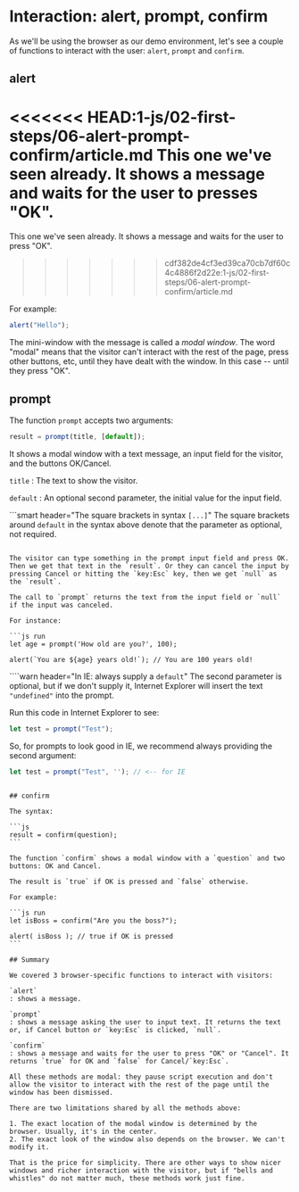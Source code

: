 # Interaction: alert, prompt, confirm

As we'll be using the browser as our demo environment, let's see a couple of functions to interact with the user: `alert`, `prompt` and `confirm`.

## alert

<<<<<<< HEAD:1-js/02-first-steps/06-alert-prompt-confirm/article.md
This one we've seen already. It shows a message and waits for the user to presses "OK".
=======
This one we've seen already. It shows a message and waits for the user to press "OK".
>>>>>>> cdf382de4cf3ed39ca70cb7df60c4c4886f2d22e:1-js/02-first-steps/06-alert-prompt-confirm/article.md

For example:

```js run
alert("Hello");
```

The mini-window with the message is called a *modal window*. The word "modal" means that the visitor can't interact with the rest of the page, press other buttons, etc, until they have dealt with the window. In this case -- until they press "OK".

## prompt

The function `prompt` accepts two arguments:

```js no-beautify
result = prompt(title, [default]);
```

It shows a modal window with a text message, an input field for the visitor, and the buttons OK/Cancel.

`title`
: The text to show the visitor.

`default`
: An optional second parameter, the initial value for the input field.

```smart header="The square brackets in syntax `[...]`"
The square brackets around `default` in the syntax above denote that the parameter as optional, not required.
```

The visitor can type something in the prompt input field and press OK. Then we get that text in the `result`. Or they can cancel the input by pressing Cancel or hitting the `key:Esc` key, then we get `null` as the `result`.

The call to `prompt` returns the text from the input field or `null` if the input was canceled.

For instance:

```js run
let age = prompt('How old are you?', 100);

alert(`You are ${age} years old!`); // You are 100 years old!
```

````warn header="In IE: always supply a `default`"
The second parameter is optional, but if we don't supply it, Internet Explorer will insert the text `"undefined"` into the prompt.

Run this code in Internet Explorer to see:

```js run
let test = prompt("Test");
```

So, for prompts to look good in IE, we recommend always providing the second argument:

```js run
let test = prompt("Test", ''); // <-- for IE
```
````

## confirm

The syntax:

```js
result = confirm(question);
```

The function `confirm` shows a modal window with a `question` and two buttons: OK and Cancel.

The result is `true` if OK is pressed and `false` otherwise.

For example:

```js run
let isBoss = confirm("Are you the boss?");

alert( isBoss ); // true if OK is pressed
```

## Summary

We covered 3 browser-specific functions to interact with visitors:

`alert`
: shows a message.

`prompt`
: shows a message asking the user to input text. It returns the text or, if Cancel button or `key:Esc` is clicked, `null`.

`confirm`
: shows a message and waits for the user to press "OK" or "Cancel". It returns `true` for OK and `false` for Cancel/`key:Esc`.

All these methods are modal: they pause script execution and don't allow the visitor to interact with the rest of the page until the window has been dismissed.

There are two limitations shared by all the methods above:

1. The exact location of the modal window is determined by the browser. Usually, it's in the center.
2. The exact look of the window also depends on the browser. We can't modify it.

That is the price for simplicity. There are other ways to show nicer windows and richer interaction with the visitor, but if "bells and whistles" do not matter much, these methods work just fine.
